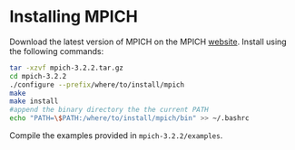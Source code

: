 # Installing MPICH #

Download the latest version of MPICH on the MPICH [website](https://www.mpish.org). Install using the following commands:

```bash
tar -xzvf mpich-3.2.2.tar.gz
cd mpich-3.2.2
./configure --prefix/where/to/install/mpich
make
make install
#append the binary directory the the current PATH
echo "PATH=\$PATH:/where/to/install/mpich/bin" >> ~/.bashrc
```
Compile the examples provided in `mpich-3.2.2/examples`.

